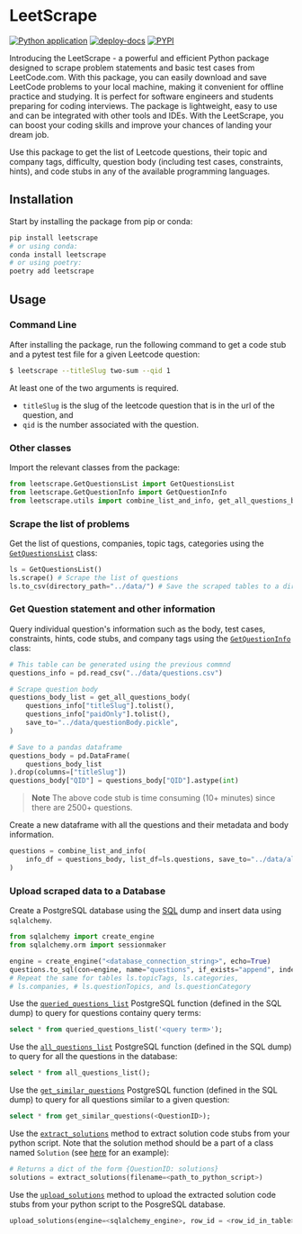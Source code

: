 # LeetScrape

[![Python application](https://github.com/nikhil-ravi/LeetcodeScraper/actions/workflows/python-app.yml/badge.svg)](https://github.com/nikhil-ravi/LeetcodeScraper/actions/workflows/python-app.yml) [![deploy-docs](https://github.com/nikhil-ravi/LeetScrape/actions/workflows/deploy-docs.yml/badge.svg)](https://leetscrape.chowkabhara.com) [![PYPI](https://img.shields.io/pypi/v/leetscrape)](https://pypi.org/project/leetscrape/)

Introducing the LeetScrape - a powerful and efficient Python package designed to scrape problem statements and basic test cases from LeetCode.com. With this package, you can easily download and save LeetCode problems to your local machine, making it convenient for offline practice and studying. It is perfect for software engineers and students preparing for coding interviews. The package is lightweight, easy to use and can be integrated with other tools and IDEs. With the LeetScrape, you can boost your coding skills and improve your chances of landing your dream job.

Use this package to get the list of Leetcode questions, their topic and company tags, difficulty, question body (including test cases, constraints, hints), and code stubs in any of the available programming languages.

## Installation

Start by installing the package from pip or conda:
```bash
pip install leetscrape
# or using conda:
conda install leetscrape
# or using poetry:
poetry add leetscrape
```


## Usage

### Command Line
After installing the package, run the following command to get a code stub and a pytest test file for a given Leetcode question:
```bash
$ leetscrape --titleSlug two-sum --qid 1
```
At least one of the two arguments is required.
- `titleSlug` is the slug of the leetcode question that is in the url of the question, and
- `qid` is the number associated with the question.

### Other classes

Import the relevant classes from the package:

```python
from leetscrape.GetQuestionsList import GetQuestionsList
from leetscrape.GetQuestionInfo import GetQuestionInfo
from leetscrape.utils import combine_list_and_info, get_all_questions_body
```

### Scrape the list of problems
Get the list of questions, companies, topic tags, categories using the [`GetQuestionsList`](/GetQuestionsList/#getquestionslist) class:

```python
ls = GetQuestionsList()
ls.scrape() # Scrape the list of questions
ls.to_csv(directory_path="../data/") # Save the scraped tables to a directory
```

### Get Question statement and other information
Query individual question's information such as the body, test cases, constraints, hints, code stubs, and company tags using the [`GetQuestionInfo`](/GetQuestionsList/#getquestionslist) class:

```python
# This table can be generated using the previous commnd
questions_info = pd.read_csv("../data/questions.csv")

# Scrape question body
questions_body_list = get_all_questions_body(
    questions_info["titleSlug"].tolist(),
    questions_info["paidOnly"].tolist(),
    save_to="../data/questionBody.pickle",
)

# Save to a pandas dataframe
questions_body = pd.DataFrame(
    questions_body_list
).drop(columns=["titleSlug"])
questions_body["QID"] = questions_body["QID"].astype(int)
```

> **Note**
> The above code stub is time consuming (10+ minutes) since there are 2500+ questions.

Create a new dataframe with all the questions and their metadata and body information.

```python
questions = combine_list_and_info(
    info_df = questions_body, list_df=ls.questions, save_to="../data/all.json"
)
```

### Upload scraped data to a Database
Create a PostgreSQL database using the [SQL](https://github.com/nikhil-ravi/LeetScrape/blob/dcabdd8bd11b03aac0b725c0adc4881b9be9a48f/example/sql/create.sql) dump and insert data using `sqlalchemy`.

```python
from sqlalchemy import create_engine
from sqlalchemy.orm import sessionmaker

engine = create_engine("<database_connection_string>", echo=True)
questions.to_sql(con=engine, name="questions", if_exists="append", index=False)
# Repeat the same for tables ls.topicTags, ls.categories,
# ls.companies, # ls.questionTopics, and ls.questionCategory
```

Use the [`queried_questions_list`](https://github.com/nikhil-ravi/LeetScrape/blob/dcabdd8bd11b03aac0b725c0adc4881b9be9a48f/example/sql/create.sql#L228-L240) PostgreSQL function (defined in the SQL dump) to query for questions containy query terms:

```sql
select * from queried_questions_list('<query term>');
```

Use the [`all_questions_list`](https://github.com/nikhil-ravi/LeetScrape/blob/dcabdd8bd11b03aac0b725c0adc4881b9be9a48f/example/sql/create.sql#L243-L253) PostgreSQL function (defined in the SQL dump) to query for all the questions in the database:

```sql
select * from all_questions_list();
```

Use the [`get_similar_questions`](https://github.com/nikhil-ravi/LeetScrape/blob/dcabdd8bd11b03aac0b725c0adc4881b9be9a48f/example/sql/create.sql#L255-L270) PostgreSQL function (defined in the SQL dump) to query for all questions similar to a given question:

```sql
select * from get_similar_questions(<QuestionID>);
```

Use the [`extract_solutions`](/utils/#leetscrape.utils.extract_solutions) method to extract solution code stubs from your python script. Note that the solution method should be a part of a class named `Solution` (see [here](https://github.com/nikhil-ravi/LeetScrape/blob/dcabdd8bd11b03aac0b725c0adc4881b9be9a48f/example/solutions/q_0001_TwoSum.py) for an example):

```python
# Returns a dict of the form {QuestionID: solutions}
solutions = extract_solutions(filename=<path_to_python_script>)
```

Use the [`upload_solutions`](/utils/#leetscrape.utils.upload_solutions) method to upload the extracted solution code stubs from your python script to the PosgreSQL database.

```python
upload_solutions(engine=<sqlalchemy_engine>, row_id = <row_id_in_table>, solutions: <solutions_dict>)
```
